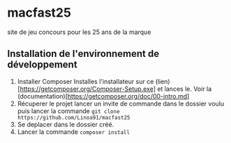 # macfast25
site de jeu concours pour les 25 ans de la marque

## Installation de l'environnement de développement
1. Installer Composer
Installes l'installateur sur ce (lien)[https://getcomposer.org/Composer-Setup.exe] et lances le.
Voir la (documentation)[https://getcomposer.org/doc/00-intro.md]
2. Récuperer le projet
lancer un invite de commande dans le dossier voulu puis lancer la commande  `git clone https://github.com/Linoa91/macfast25`
3. Se deplacer dans le dossier créé.
4. Lancer la commande `composer install`
